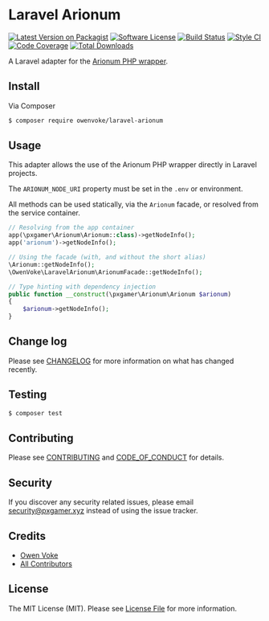 # Laravel Arionum

[![Latest Version on Packagist][ico-version]][link-packagist]
[![Software License][ico-license]](LICENSE.md)
[![Build Status][ico-github-actions]][link-github-actions]
[![Style CI][ico-styleci]][link-styleci]
[![Code Coverage][ico-code-quality]][link-code-quality]
[![Total Downloads][ico-downloads]][link-downloads]

A Laravel adapter for the [Arionum PHP wrapper][link-arionum-php].

## Install

Via Composer

```bash
$ composer require owenvoke/laravel-arionum
```

## Usage

This adapter allows the use of the Arionum PHP wrapper directly in Laravel projects.

The `ARIONUM_NODE_URI` property must be set in the `.env` or environment.

All methods can be used statically, via the `Arionum` facade, or resolved from the service container.

```php
// Resolving from the app container
app(\pxgamer\Arionum\Arionum::class)->getNodeInfo();
app('arionum')->getNodeInfo();

// Using the facade (with, and without the short alias)
\Arionum::getNodeInfo();
\OwenVoke\LaravelArionum\ArionumFacade::getNodeInfo();

// Type hinting with dependency injection
public function __construct(\pxgamer\Arionum\Arionum $arionum)
{
    $arionum->getNodeInfo();
}
```

## Change log

Please see [CHANGELOG](CHANGELOG.md) for more information on what has changed recently.

## Testing

```bash
$ composer test
```

## Contributing

Please see [CONTRIBUTING](.github/CONTRIBUTING.md) and [CODE_OF_CONDUCT](.github/CODE_OF_CONDUCT.md) for details.

## Security

If you discover any security related issues, please email security@pxgamer.xyz instead of using the issue tracker.

## Credits

- [Owen Voke][link-author]
- [All Contributors][link-contributors]

## License

The MIT License (MIT). Please see [License File](LICENSE.md) for more information.

[ico-version]: https://img.shields.io/packagist/v/owenvoke/laravel-arionum.svg?style=flat-square
[ico-license]: https://img.shields.io/badge/license-MIT-brightgreen.svg?style=flat-square
[ico-github-actions]: https://img.shields.io/github/workflow/status/owenvoke/laravel-arionum/Continuous%20Integration.svg?style=flat-square
[ico-styleci]: https://styleci.io/repos/205146498/shield
[ico-code-quality]: https://img.shields.io/codecov/c/github/owenvoke/laravel-arionum.svg?style=flat-square
[ico-downloads]: https://img.shields.io/packagist/dt/owenvoke/laravel-arionum.svg?style=flat-square

[link-packagist]: https://packagist.org/packages/owenvoke/laravel-arionum
[link-github-actions]: https://github.com/owenvoke/laravel-arionum/actions
[link-styleci]: https://styleci.io/repos/205146498
[link-code-quality]: https://codecov.io/gh/owenvoke/laravel-arionum
[link-downloads]: https://packagist.org/packages/owenvoke/laravel-arionum
[link-arionum-php]: https://github.com/owenvoke/arionum-php
[link-author]: https://github.com/owenvoke
[link-contributors]: ../../contributors
